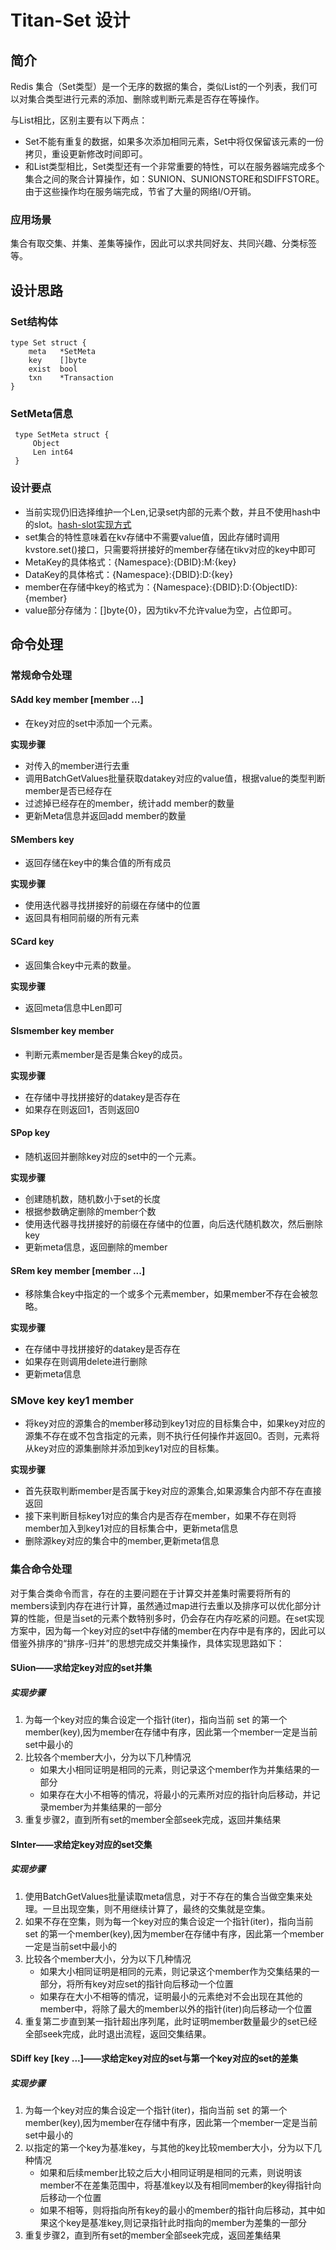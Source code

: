 # Titan-Set 设计

## 简介

Redis 集合（Set类型）是一个无序的数据的集合，类似List的一个列表，我们可以对集合类型进行元素的添加、删除或判断元素是否存在等操作。

与List相比，区别主要有以下两点：

* Set不能有重复的数据，如果多次添加相同元素，Set中将仅保留该元素的一份拷贝，重设更新修改时间即可。
* 和List类型相比，Set类型还有一个非常重要的特性，可以在服务器端完成多个集合之间的聚合计算操作，如：SUNION、SUNIONSTORE和SDIFFSTORE。由于这些操作均在服务端完成，节省了大量的网络I/O开销。

### 应用场景
集合有取交集、并集、差集等操作，因此可以求共同好友、共同兴趣、分类标签等。

## 设计思路

### Set结构体
	type Set struct {
	    meta   *SetMeta
	    key    []byte
	    exist  bool
	    txn    *Transaction
	}
	
### SetMeta信息
	 type SetMeta struct {
	     Object
	     Len int64
	 }
	 
### 设计要点
	 
* 当前实现仍旧选择维护一个Len,记录set内部的元素个数，并且不使用hash中的slot。[hash-slot实现方式]()
* set集合的特性意味着在kv存储中不需要value值，因此存储时调用kvstore.set()接口，只需要将拼接好的member存储在tikv对应的key中即可
* MetaKey的具体格式：{Namespace}:{DBID}:M:{key}
* DataKey的具体格式：{Namespace}:{DBID}:D:{key}
* member在存储中key的格式为：{Namespace}:{DBID}:D:{ObjectID}:{member}
* value部分存储为：[]byte{0}，因为tikv不允许value为空，占位即可。

	 
## 命令处理
### 常规命令处理
#### SAdd key member [member ...]
* 在key对应的set中添加一个元素。

**实现步骤**

* 对传入的member进行去重
* 调用BatchGetValues批量获取datakey对应的value值，根据value的类型判断member是否已经存在
* 过滤掉已经存在的member，统计add member的数量
* 更新Meta信息并返回add member的数量

#### SMembers key

* 返回存储在key中的集合值的所有成员

**实现步骤**

* 使用迭代器寻找拼接好的前缀在存储中的位置
* 返回具有相同前缀的所有元素


#### SCard key
* 返回集合key中元素的数量。

**实现步骤**

* 返回meta信息中Len即可


#### SIsmember key member 
* 判断元素member是否是集合key的成员。

**实现步骤**

* 在存储中寻找拼接好的datakey是否存在
* 如果存在则返回1，否则返回0

#### SPop key

* 随机返回并删除key对应的set中的一个元素。

**实现步骤**

* 创建随机数，随机数小于set的长度
* 根据参数确定删除的member个数
* 使用迭代器寻找拼接好的前缀在存储中的位置，向后迭代随机数次，然后删除key
* 更新meta信息，返回删除的member
 

#### SRem key member [member ...]
* 移除集合key中指定的一个或多个元素member，如果member不存在会被忽略。

**实现步骤**

* 在存储中寻找拼接好的datakey是否存在
* 如果存在则调用delete进行删除
* 更新meta信息

### SMove key key1 member
* 将key对应的源集合的member移动到key1对应的目标集合中，如果key对应的源集不存在或不包含指定的元素，则不执行任何操作并返回0。否则，元素将从key对应的源集删除并添加到key1对应的目标集。

**实现步骤**

* 首先获取判断member是否属于key对应的源集合,如果源集合内部不存在直接返回
* 接下来判断目标key1对应的集合内是否存在member，如果不存在则将member加入到key1对应的目标集合中，更新meta信息
* 删除源key对应的集合中的member,更新meta信息

### 集合命令处理
对于集合类命令而言，存在的主要问题在于计算交并差集时需要将所有的members读到内存在进行计算，虽然通过map进行去重以及排序可以优化部分计算的性能，但是当set的元素个数特别多时，仍会存在内存吃紧的问题。在set实现方案中，因为每一个key对应的set中存储的member在内存中是有序的，因此可以借鉴外排序的“排序-归并”的思想完成交并集操作，具体实现思路如下：
#### SUion——求给定key对应的set并集
##### 实现步骤
1. 为每一个key对应的集合设定一个指针(iter)，指向当前 set 的第一个member(key),因为member在存储中有序，因此第一个member一定是当前set中最小的
2. 比较各个member大小，分为以下几种情况
	* 如果大小相同证明是相同的元素，则记录这个member作为并集结果的一部分
	* 如果存在大小不相等的情况，将最小的元素所对应的指针向后移动，并记录member为并集结果的一部分
3. 重复步骤2，直到所有set的member全部seek完成，返回并集结果

#### SInter——求给定key对应的set交集
##### 实现步骤

1. 使用BatchGetValues批量读取meta信息，对于不存在的集合当做空集来处理。一旦出现空集，则不用继续计算了，最终的交集就是空集。
2. 如果不存在空集，则为每一个key对应的集合设定一个指针(iter)，指向当前 set 的第一个member(key),因为member在存储中有序，因此第一个member一定是当前set中最小的
3. 比较各个member大小，分为以下几种情况
	* 如果大小相同证明是相同的元素，则记录这个member作为交集结果的一部分，将所有key对应set的指针向后移动一个位置
	* 如果存在大小不相等的情况，证明最小的元素绝对不会出现在其他的member中，将除了最大的member以外的指针(iter)向后移动一个位置
4. 重复第二步直到某一指针超出序列尾，此时证明member数量最少的set已经全部seek完成，此时退出流程，返回交集结果。


#### SDiff key [key ...]——求给定key对应的set与第一个key对应的set的差集
##### 实现步骤


1. 为每一个key对应的集合设定一个指针(iter)，指向当前 set 的第一个member(key),因为member在存储中有序，因此第一个member一定是当前set中最小的
2. 以指定的第一个key为基准key，与其他的key比较member大小，分为以下几种情况
	* 如果和后续member比较之后大小相同证明是相同的元素，则说明该member不在差集范围中，将基准key以及有相同member的key得指针向后移动一个位置
	* 如果不相等，则将指向所有key的最小的member的指针向后移动，其中如果这个key是基准key,则记录指针此时指向的member为差集的一部分
3. 重复步骤2，直到所有set的member全部seek完成，返回差集结果
